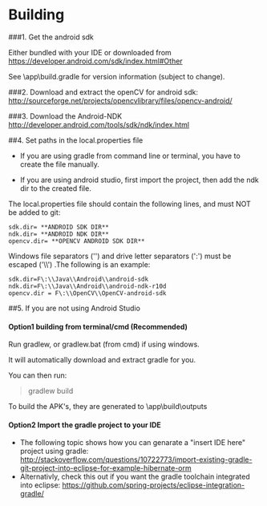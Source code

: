 # Building

###1. Get the android sdk

Either bundled with your IDE or downloaded from https://developer.android.com/sdk/index.html#Other

See \app\build.gradle for version information (subject to change).

###2. Download and extract the openCV for android sdk:
http://sourceforge.net/projects/opencvlibrary/files/opencv-android/

###3. Download the Android-NDK
http://developer.android.com/tools/sdk/ndk/index.html

##4. Set paths in the local.properties file

* If you are using gradle from command line or terminal, you have to create the file manually.

* If you are using android studio, first import the project, then add the ndk dir to the created file.

The local.properties file should contain the following lines, and must NOT be added to git:
```
sdk.dir= **ANDROID SDK DIR**
ndk.dir= **ANDROID NDK DIR**
opencv.dir= **OPENCV ANDROID SDK DIR**
```
Windows file separators ('\') and drive letter separators (':') must be escaped ('\\\\') .The following is an example:
```
sdk.dir=F\:\\Java\\Android\\android-sdk
ndk.dir=F\:\\Java\\Android\\android-ndk-r10d
opencv.dir = F\:\\OpenCV\\OpenCV-android-sdk
```

##5. If you are not using Android Studio

#### Option1 building from terminal/cmd (Recommended)
Run gradlew, or gradlew.bat (from cmd) if using windows.

It will automatically download and extract gradle for you.

You can then run:
> gradlew build

To build the APK's, they are generated to \app\build\outputs
#### Option2 Import the gradle project to your IDE
* The following topic shows how you can genarate a "insert IDE here" project using gradle:
http://stackoverflow.com/questions/10722773/import-existing-gradle-git-project-into-eclipse-for-example-hibernate-orm
* Alternativly, check this out if you want the gradle toolchain integrated into eclipse:
https://github.com/spring-projects/eclipse-integration-gradle/
